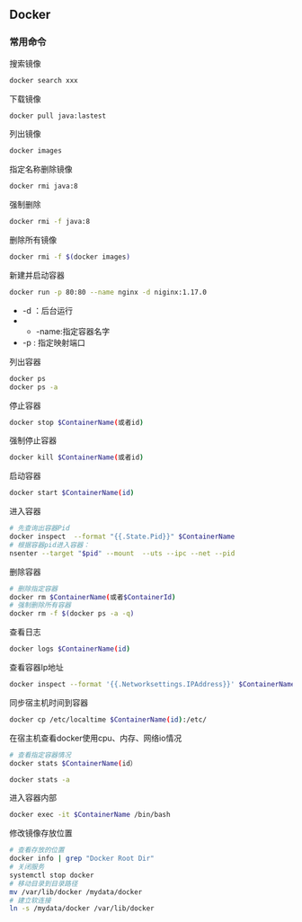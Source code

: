 ## Docker

### 常用命令

搜索镜像

```bash
docker search xxx  
```

下载镜像

```bash
docker pull java:lastest 
```

列出镜像

```bash
docker images 
```

指定名称删除镜像

```bash
docker rmi java:8  
```

强制删除

```bash
docker rmi -f java:8 
```

删除所有镜像

```bash
docker rmi -f $(docker images)  
```

新建并启动容器

```bash
docker run -p 80:80 --name nginx -d niginx:1.17.0
```

- -d ：后台运行
- - -name:指定容器名字
- -p : 指定映射端口

列出容器

```bash
docker ps 
docker ps -a 
```

停止容器

```bash
docker stop $ContainerName(或者id)
```

强制停止容器

```bash
docker kill $ContainerName(或者id)
```

启动容器

```bash
docker start $ContainerName(id)
```

进入容器

```bash
# 先查询出容器Pid
docker inspect  --format "{{.State.Pid}}" $ContainerName
# 根据容器pid进入容器：
nsenter --target "$pid" --mount  --uts --ipc --net --pid
```

删除容器

```bash
# 删除指定容器
docker rm $ContainerName(或者$ContainerId)
# 强制删除所有容器
docker rm -f $(docker ps -a -q)
```

查看日志

```bash
docker logs $ContainerName(id)
```

查看容器Ip地址

```bash
docker inspect --format '{{.Networksettings.IPAddress}}' $ContainerName(id)
```

同步宿主机时间到容器

```bash
docker cp /etc/localtime $ContainerName(id):/etc/
```

在宿主机查看docker使用cpu、内存、网络io情况

```bash
# 查看指定容器情况
docker stats $ContainerName(id）

docker stats -a
```

进入容器内部

```bash
docker exec -it $ContainerName /bin/bash
```

修改镜像存放位置

```bash
# 查看存放的位置
docker info | grep "Docker Root Dir"
# 关闭服务
systemctl stop docker
# 移动目录到目录路径
mv /var/lib/docker /mydata/docker
# 建立软连接
ln -s /mydata/docker /var/lib/docker
```
